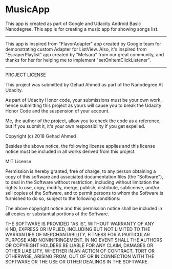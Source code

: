 # MusicApp
This app is created as part of Google and Udacity Android Basic Nanodegree.
This app is for creating a music app for showing songs list.
__________________
 This app is inspired from "FlavorAdapter" app created by Google team for demonstrating custom Adapter for ListView.
 Also, it's inspired from "EscaperPlaylist" app created by "Melsara" from our great community, and thanks for her for helping me to implement "setOnItemClickListener".
__________________
PROJECT LICENSE

This project was submitted by Gehad Ahmed as part of the Nanodegree At Udacity.

As part of Udacity Honor code, your submissions must be your own work, hence
submitting this project as yours will cause you to break the Udacity Honor Code and the suspension of your account.

Me, the author of the project, allow you to check the code as a reference, but if you submit it, it's your own responsibility if you get expelled.

Copyright (c) 2018 Gehad Ahmed

Besides the above notice, the following license applies and this license notice must be included in all works derived from this project.

MIT License

Permission is hereby granted, free of charge, to any person obtaining a copy
of this software and associated documentation files (the "Software"), to deal
in the Software without restriction, including without limitation the rights
to use, copy, modify, merge, publish, distribute, sublicense, and/or sell
copies of the Software, and to permit persons to whom the Software is
furnished to do so, subject to the following conditions:

The above copyright notice and this permission notice shall be included in all copies or substantial portions of the Software.

THE SOFTWARE IS PROVIDED "AS IS", WITHOUT WARRANTY OF ANY KIND, EXPRESS OR
IMPLIED, INCLUDING BUT NOT LIMITED TO THE WARRANTIES OF MERCHANTABILITY,
FITNESS FOR A PARTICULAR PURPOSE AND NONINFRINGEMENT. IN NO EVENT SHALL THE
AUTHORS OR COPYRIGHT HOLDERS BE LIABLE FOR ANY CLAIM, DAMAGES OR OTHER
LIABILITY, WHETHER IN AN ACTION OF CONTRACT, TORT OR OTHERWISE, ARISING FROM,
OUT OF OR IN CONNECTION WITH THE SOFTWARE OR THE USE OR OTHER DEALINGS IN THE
SOFTWARE.

